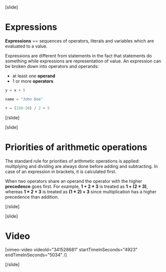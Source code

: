 [slide]
# Expressions
**Expressions** == sequences of operators, literals and variables which are evaluated to a value.

Expressions are different from statements in the fact that statements do something while expressions are representation of value. 
An expression can be broken down into operators and operands:

  * at least one **operand**
  * 1 or more **operators**

```python
y = x + 5
```
```python
name = "John Doe"
```
```python
r = (150-20) / 2 + 5
```
[/slide]

[slide]
# Priorities of arithmetic operations
The standard rule for priorities of arithmetic operations is applied: multiplying and dividing are always done before adding and subtracting. In case of an expression in brackets, it is calculated first.

 When two operators share an operand the operator with the higher **precedence** goes first. For example, **1 + 2 * 3** is treated as **1 + (2 * 3)**, 
 whereas **1 * 2 + 3** is treated as **(1 * 2) + 3** since multiplication has a higher precedence than addition.

[/slide]

[slide]
# Video

[vimeo-video videoId="341528681" startTimeInSeconds="4923" endTimeInSeconds="5034" /]

[/slide]